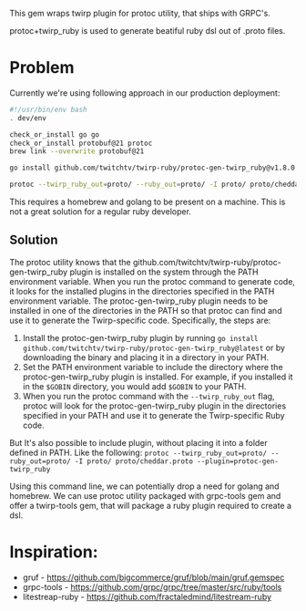 This gem wraps twirp plugin for protoc utility, that ships with GRPC's. 

protoc+twirp_ruby is used to generate beatiful ruby dsl out of .proto files.


# Problem
Currently we're using following approach in our production deployment:


```bash
#!/usr/bin/env bash
. dev/env

check_or_install go go
check_or_install protobuf@21 protoc
brew link --overwrite protobuf@21

go install github.com/twitchtv/twirp-ruby/protoc-gen-twirp_ruby@v1.8.0

protoc --twirp_ruby_out=proto/ --ruby_out=proto/ -I proto/ proto/cheddar.proto
```

This requires a homebrew and golang to be present on a machine. This is not a great solution for a regular ruby developer.

## Solution
The protoc utility knows that the github.com/twitchtv/twirp-ruby/protoc-gen-twirp_ruby plugin is installed on the system through the PATH environment variable. When you run the protoc command to generate code, it looks for the installed plugins in the directories specified in the PATH environment variable. The protoc-gen-twirp_ruby plugin needs to be installed in one of the directories in the PATH so that protoc can find and use it to generate the Twirp-specific code. Specifically, the steps are:

1. Install the protoc-gen-twirp_ruby plugin by running `go install github.com/twitchtv/twirp-ruby/protoc-gen-twirp_ruby@latest` or by downloading the binary and placing it in a directory in your PATH.
2. Set the PATH environment variable to include the directory where the protoc-gen-twirp_ruby plugin is installed. For example, if you installed it in the `$GOBIN` directory, you would add `$GOBIN` to your PATH.
3. When you run the protoc command with the `--twirp_ruby_out` flag, protoc will look for the protoc-gen-twirp_ruby plugin in the directories specified in your PATH and use it to generate the Twirp-specific Ruby code.


But It's also possible to include plugin, without placing it into a folder defined in PATH. Like the following:
`protoc --twirp_ruby_out=proto/ --ruby_out=proto/ -I proto/ proto/cheddar.proto --plugin=protoc-gen-twirp_ruby`

Using this command line, we can potentially drop a need for golang and homebrew. We can use protoc utility packaged with grpc-tools gem and offer a twirp-tools gem, that will package a ruby plugin required to create a dsl.

# Inspiration:
- gruf - https://github.com/bigcommerce/gruf/blob/main/gruf.gemspec
- grpc-tools - https://github.com/grpc/grpc/tree/master/src/ruby/tools
- litestreap-ruby - https://github.com/fractaledmind/litestream-ruby
